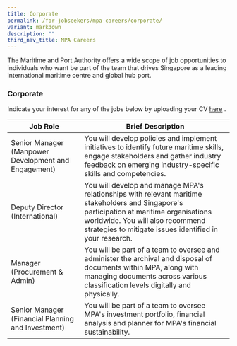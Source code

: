 ```yaml
---
title: Corporate
permalink: /for-jobseekers/mpa-careers/corporate/
variant: markdown
description: ""
third_nav_title: MPA Careers
---
```

The Maritime and Port Authority offers a wide scope of job opportunities to individuals who want be part of the team that drives Singapore as a leading international maritime centre and global hub port.

### Corporate
Indicate your interest for any of the jobs below by uploading your CV [here](forms.sg) .

|Job Role | Brief Description | 
| -------- | -------- | 
| Senior Manager (Manpower Development and Engagement) | You will develop policies and implement initiatives to identify future maritime skills, engage stakeholders and gather industry feedback on emerging industry-specific skills and competencies. |
| Deputy Director (International) | You will develop and manage MPA's relationships with relevant maritime stakeholders and Singapore's participation at maritime organisations worldwide. You will also recommend strategies to mitigate issues identified in your research. |
| Manager (Procurement & Admin) | You will be part of a team to oversee and administer the archival and disposal of documents within MPA, along with managing documents across various classification levels digitally and physically. |
| Senior Manager (Financial Planning and Investment) | You will be part of a team to oversee MPA's investment portfolio, financial analysis and planner for MPA's financial sustainability. |